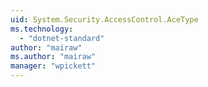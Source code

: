 ```yaml
---
uid: System.Security.AccessControl.AceType
ms.technology: 
  - "dotnet-standard"
author: "mairaw"
ms.author: "mairaw"
manager: "wpickett"
---
```

